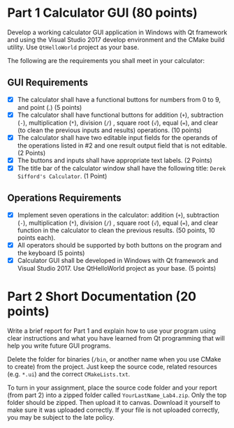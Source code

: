 # Part 1 Calculator GUI (80 points)

Develop a working calculator GUI application in Windows with Qt framework and
using the Visual Studio 2017 develop environment and the CMake build utility.
Use `QtHelloWorld` project as your base.

The following are the requirements you shall meet in your calculator:

## GUI Requirements

-   [x] The calculator shall have a functional buttons for numbers from 0 to 9,
        and point (.) (5 points)
-   [x] The calculator shall have functional buttons for addition (`+`),
        subtraction (`-`), multiplication (`*`), division (`/`) , square root
        (`√`), equal (`=`), and clear (to clean the previous inputs and results)
        operations. (10 points)
-   [x] The calculator shall have two editable input fields for the operands of
        the operations listed in #2 and one result output field that is not
        editable. (2 Points)
-   [x] The buttons and inputs shall have appropriate text labels. (2 Points)
-   [x] The title bar of the calculator window shall have the following title:
        `Derek Sifford's Calculator`. (1 Point)

## Operations Requirements

-   [x] Implement seven operations in the calculator: addition (`+`),
        subtraction (`-`), multiplication (`*`), division (`/`) , square root
        (`√`), equal (`=`), and clear function in the calculator to clean the
        previous results. (50 points, 10 points each).
-   [x] All operators should be supported by both buttons on the program and the
        keyboard (5 points)
-   [x] Calculator GUI shall be developed in Windows with Qt framework and
        Visual Studio 2017. Use QtHelloWorld project as your base. (5 points)

# Part 2 Short Documentation (20 points)

Write a brief report for Part 1 and explain how to use your program using clear
instructions and what you have learned from Qt programming that will help you
write future GUI programs.

Delete the folder for binaries (`/bin`, or another name when you use CMake to
create) from the project. Just keep the source code, related resources (e.g.
`*.ui`) and the correct `CMakeLists.txt`.

To turn in your assignment, place the source code folder and your report (from
part 2) into a zipped folder called `YourLastName_Lab4.zip`. Only the top folder
should be zipped. Then upload it to canvas. Download it yourself to make sure it
was uploaded correctly. If your file is not uploaded correctly, you may be
subject to the late policy.
